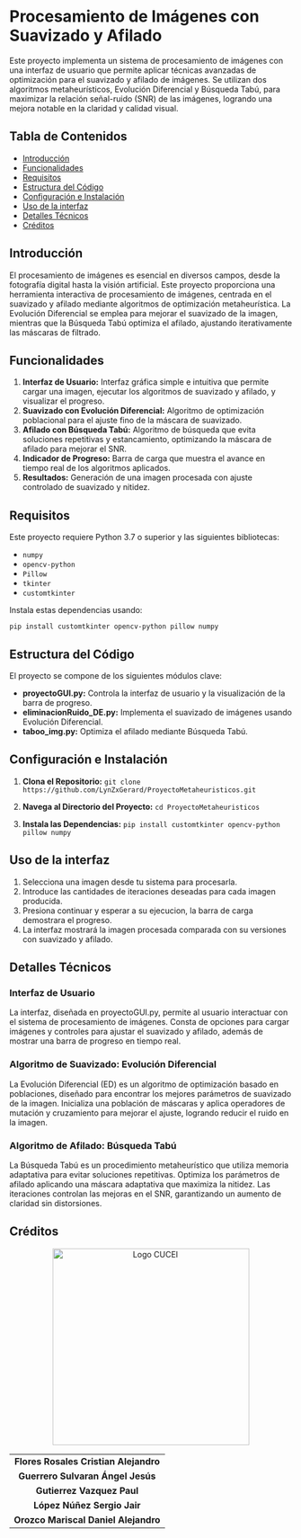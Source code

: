 # Procesamiento de Imágenes con Suavizado y Afilado 
Este proyecto implementa un sistema de procesamiento de imágenes con una interfaz de usuario que permite aplicar técnicas avanzadas de optimización para el suavizado y afilado de imágenes. Se utilizan dos algoritmos metaheurísticos, Evolución Diferencial y Búsqueda Tabú, para maximizar la relación señal-ruido (SNR) de las imágenes, logrando una mejora notable en la claridad y calidad visual.

## Tabla de Contenidos 
- [Introducción](#introducción)
- [Funcionalidades](#funcionalidades)
- [Requisitos](#requisitos)
- [Estructura del Código](#estructura-del-codigo)
- [Configuración e Instalación](#configuracion-e-instalacion)
- [Uso de la interfaz](#uso-de-la-interfaz)
- [Detalles Técnicos](#detalles-tecnicos)
- [Créditos](#creditos)

## Introducción 
El procesamiento de imágenes es esencial en diversos campos, desde la fotografía digital hasta la visión artificial. Este proyecto proporciona una herramienta interactiva de procesamiento de imágenes, centrada en el suavizado y afilado mediante algoritmos de optimización metaheurística. La Evolución Diferencial se emplea para mejorar el suavizado de la imagen, mientras que la Búsqueda Tabú optimiza el afilado, ajustando iterativamente las máscaras de filtrado.

## Funcionalidades

 1. **Interfaz de Usuario:** Interfaz gráfica simple e intuitiva que permite cargar una imagen, ejecutar los algoritmos de suavizado y afilado, y visualizar el progreso.
 2. **Suavizado con Evolución Diferencial:** Algoritmo de optimización poblacional para el ajuste fino de la máscara de suavizado.
 3. **Afilado con Búsqueda Tabú:** Algoritmo de búsqueda que evita soluciones repetitivas y estancamiento, optimizando la máscara de afilado para mejorar el SNR.
 4. **Indicador de Progreso:** Barra de carga que muestra el avance en tiempo real de los algoritmos aplicados.
 5. **Resultados:** Generación de una imagen procesada con ajuste controlado de suavizado y nitidez.


## Requisitos
Este proyecto requiere Python 3.7 o superior y las siguientes bibliotecas:

 - `numpy`
 - `opencv-python`
 - `Pillow`
 - `tkinter`
 - `customtkinter`
 
Instala estas dependencias usando:

    pip install customtkinter opencv-python pillow numpy

## Estructura del Código
El proyecto se compone de los siguientes módulos clave:

 - **proyectoGUI.py:** Controla la interfaz de usuario y la visualización de la barra de progreso.
 - **eliminacionRuido_DE.py:** Implementa el suavizado de imágenes usando Evolución Diferencial.
 - **taboo_img.py:** Optimiza el afilado mediante Búsqueda Tabú.

## Configuración e Instalación

 1. **Clona el Repositorio:**
     `git clone https://github.com/LynZxGerard/ProyectoMetaheuristicos.git`

 3. **Navega al Directorio del Proyecto:**
    `cd ProyectoMetaheuristicos`

 4. **Instala las Dependencias:**
    `pip install customtkinter opencv-python pillow numpy`

## Uso de la interfaz

1. Selecciona una imagen desde tu sistema para procesarla.
2. Introduce las cantidades de iteraciones deseadas para cada imagen producida.
3. Presiona continuar y esperar a su ejecucion, la barra de carga demostrara el progreso.
4. La interfaz mostrará la imagen procesada comparada con su versiones con suavizado y afilado.

## Detalles Técnicos
### Interfaz de Usuario
La interfaz, diseñada en proyectoGUI.py, permite al usuario interactuar con el sistema de procesamiento de imágenes. Consta de opciones para cargar imágenes y controles para ajustar el suavizado y afilado, además de mostrar una barra de progreso en tiempo real.

### Algoritmo de Suavizado: Evolución Diferencial
La Evolución Diferencial (ED) es un algoritmo de optimización basado en poblaciones, diseñado para encontrar los mejores parámetros de suavizado de la imagen. Inicializa una población de máscaras y aplica operadores de mutación y cruzamiento para mejorar el ajuste, logrando reducir el ruido en la imagen.

### Algoritmo de Afilado: Búsqueda Tabú
La Búsqueda Tabú es un procedimiento metaheurístico que utiliza memoria adaptativa para evitar soluciones repetitivas. Optimiza los parámetros de afilado aplicando una máscara adaptativa que maximiza la nitidez. Las iteraciones controlan las mejoras en el SNR, garantizando un aumento de claridad sin distorsiones.

## Créditos

<p align="center">
  <img src="https://practicas.cucei.udg.mx/dist/imagenes/logo_cucei_blanco.png" alt="Logo CUCEI" width="350">
</p>

<div align="center">
  <table>
    <tr>
      <td align="center"><strong>Flores Rosales Cristian Alejandro</strong></td>
    </tr>
    <tr>
      <td align="center"><strong>Guerrero Sulvaran Ángel Jesús</strong></td>
    </tr>
    <tr>
      <td align="center"><strong>Gutierrez Vazquez Paul</strong></td>
    </tr>
    <tr>
      <td align="center"><strong>López Núñez Sergio Jair</strong></td>
    </tr>
    <tr>
      <td align="center"><strong>Orozco Mariscal Daniel Alejandro</strong></td>
    </tr>
  </table>
</div>
